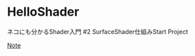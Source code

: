 # HelloShader

ネコにも分かるShader入門 #2 SurfaceShader仕組みStart Project

[Note](https://note.com/dreamo/n/n36c634946954 "Note")

